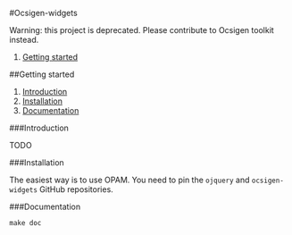 #Ocsigen-widgets

Warning: this project is deprecated.
Please contribute to Ocsigen toolkit instead.

1. [Getting started](#getting-started)

##<a id="getting-started"></a>Getting started
1. [Introduction](#introduction)
2. [Installation](#installation)
3. [Documentation](#documentation)

###<a id="introduction"></a>Introduction

TODO

###<a id="installation"></a>Installation

The easiest way is to use OPAM. You need to pin the `ojquery` and
`ocsigen-widgets` GitHub repositories.

###<a id="documentation"></a>Documentation

```shell
make doc
```
